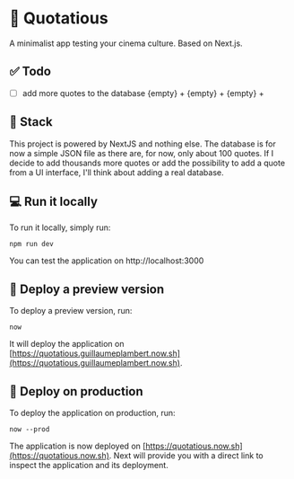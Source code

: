 # :movie_camera: Quotatious

A minimalist app testing your cinema culture. Based on Next.js.

## :white_check_mark: Todo

- [ ] add more quotes to the database
{empty} +
{empty} +
{empty} +

## :construction: Stack

This project is powered by NextJS and nothing else. The database is for now a simple JSON file as there are, for now, only about 100 quotes. If I decide to add thousands more quotes or add the possibility to add a quote from a UI interface, I'll think about adding a real database.

## :computer: Run it locally

To run it locally, simply run:

```
npm run dev
```

You can test the application on http://localhost:3000

## :ship: Deploy a preview version

To deploy a preview version, run:

```
now
```

It will deploy the application on [https://quotatious.guillaumeplambert.now.sh](https://quotatious.guillaumeplambert.now.sh).

## :rocket: Deploy on production

To deploy the application on production, run:

```
now --prod
```

The application is now deployed on [https://quotatious.now.sh](https://quotatious.now.sh). Next will provide you with a direct link to inspect the application and its deployment.
